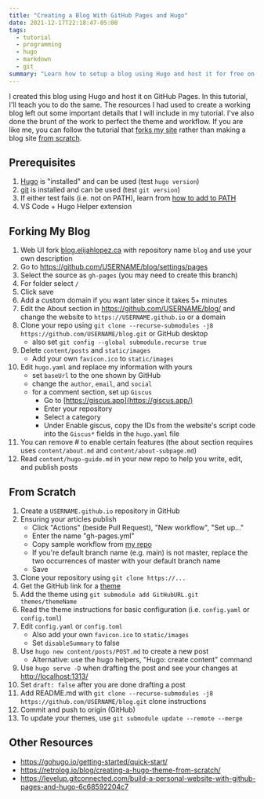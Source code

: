 ```yaml
---
title: "Creating a Blog With GitHub Pages and Hugo"
date: 2021-12-17T22:18:47-05:00
tags:
  - tutorial
  - programming
  - hugo
  - markdown
  - git
summary: "Learn how to setup a blog using Hugo and host it for free on GitHub Pages."
---
```


I created this blog using Hugo and host it on GitHub Pages. In this tutorial, I'll teach you to do the same.
The resources I had used to create a working blog left out some important details that I will include in my tutorial.
I've also done the brunt of the work to perfect the theme and workflow.
If you are like me, you can follow the tutorial that [forks my site](#forking-my-blog) rather than making a blog site [from scratch](#from-scratch).

## Prerequisites

1. [Hugo](https://gohugo.io/getting-started/installing#binary-cross-platform) is "installed" and can be used (test `hugo version`)
2. [git](https://git-scm.com/downloads) is installed and can be used (test `git version`)
3. If either test fails (i.e. not on PATH), learn from [how to add to PATH](https://duckduckgo.com/?t=ffab&q=how+to+add+to+path&ia=web)
4. VS Code + Hugo Helper extension

## Forking My Blog

1. Web UI fork [blog.elijahlopez.ca](https://github.com/elibroftw/blog.elijahlopez.ca) with repository name `blog` and use your own description
2. Go to https://github.com/USERNAME/blog/settings/pages
3. Select the source as `gh-pages` (you may need to create this branch)
4. For folder select `/`
5. Click save
6. Add a custom domain if you want later since it takes 5+ minutes
7. Edit the About section in https://github.com/USERNAME/blog/ and change the website to `https://USERNAME.github.io` or a domain
8. Clone your repo using `git clone --recurse-submodules -j8 https://github.com/USERNAME/blog.git` or GitHub desktop
    - also set `git config --global submodule.recurse true`
9. Delete `content/posts` and `static/images`
    - Add your own `favicon.ico` to `static/images`
10. Edit `hugo.yaml` and replace my information with yours
    - set `baseUrl` to the one shown by GitHub
    - change the `author`, `email`, and `social`
    - for a comment section, set up `Giscus`
        - Go to [https://giscus.app](https://giscus.app/)
        - Enter your repository
        - Select a category
        - Under Enable giscus, copy the IDs from the website's script code into the `Giscus*` fields in the `hugo.yaml` file
11. You can remove \# to enable certain features (the about section requires uses `content/about.md` and `content/about-subpage.md`)
12. Read `content/hugo-guide.md` in your new repo to help you write, edit, and publish posts

## From Scratch

1. Create a `USERNAME.github.io` repository in GitHub
2. Ensuring your articles publish
    - Click "Actions" (beside Pull Request), "New workflow", "Set up..."
    - Enter the name "gh-pages.yml"
    - Copy sample workflow from [my repo](https://github.com/elibroftw/blog.elijahlopez.ca/blob/master/.github/workflows/gh-pages.yml)
    - If you're default branch name (e.g. main) is not master, replace the two occurrences of master with your default branch name
    - Save
3. Clone your repository using `git clone https://...`
4. Get the GitHub link for a [theme](https://themes.gohugo.io/)
5. Add the theme using `git submodule add GitHubURL.git themes/themeName`
6. Read the theme instructions for basic configuration (i.e. `config.yaml` or `config.toml`)
7. Edit `config.yaml` or `config.toml`
    - Also add your own `favicon.ico` to `static/images`
    - Set `disableSummary` to false
8. Use `hugo new content/posts/POST.md` to create a new post
    - Alternative: use the hugo helpers, "Hugo: create content" command
9. Use `hugo serve -D` when drafting the post and see your changes at [http://localhost:1313/](http://localhost:1313/)
10. Set `draft: false` after you are done drafting a post
11. Add README.md with `git clone --recurse-submodules -j8 https://github.com/USERNAME/blog.git` clone instructions
12. Commit and push to origin (GitHub)
13. To update your themes, use `git submodule update --remote --merge`

## Other Resources

- https://gohugo.io/getting-started/quick-start/
- https://retrolog.io/blog/creating-a-hugo-theme-from-scratch/
- https://levelup.gitconnected.com/build-a-personal-website-with-github-pages-and-hugo-6c68592204c7
